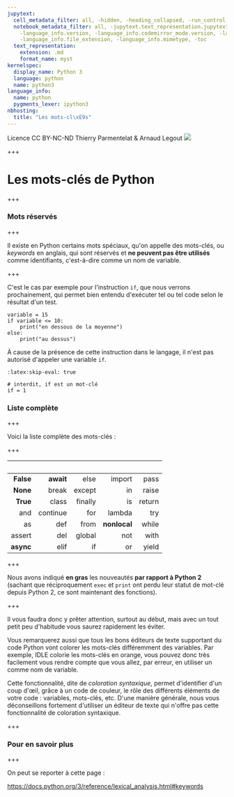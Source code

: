 ```yaml
---
jupytext:
  cell_metadata_filter: all, -hidden, -heading_collapsed, -run_control, -trusted
  notebook_metadata_filter: all, -jupytext.text_representation.jupytext_version, -jupytext.text_representation.format_version,
    -language_info.version, -language_info.codemirror_mode.version, -language_info.codemirror_mode,
    -language_info.file_extension, -language_info.mimetype, -toc
  text_representation:
    extension: .md
    format_name: myst
kernelspec:
  display_name: Python 3
  language: python
  name: python3
language_info:
  name: python
  pygments_lexer: ipython3
nbhosting:
  title: "Les mots-cl\xE9s"
---
```


<div class="licence">
<span>Licence CC BY-NC-ND</span>
<span>Thierry Parmentelat &amp; Arnaud Legout</span>
<span><img src="media/both-logos-small-alpha.png" /></span>
</div>

+++

# Les mots-clés de Python

+++

### Mots réservés

+++

Il existe en Python certains mots spéciaux, qu'on appelle des mots-clés, ou *keywords* en anglais, qui sont réservés et **ne peuvent pas être utilisés** comme identifiants, c'est-à-dire comme un nom de variable.

+++

C'est le cas par exemple pour l'instruction `if`, que nous verrons prochainement, qui permet bien entendu d'exécuter tel ou tel code selon le résultat d'un test.

```{code-cell} ipython3
variable = 15
if variable <= 10:
    print("en dessous de la moyenne")
else:
    print("au dessus")
```

À cause de la présence de cette instruction dans le langage, il n'est pas autorisé d'appeler une variable `if`.

```{code-cell} ipython3
:latex:skip-eval: true

# interdit, if est un mot-clé
if = 1
```

### Liste complète

+++

Voici la liste complète des mots-clés :

+++

| &nbsp;    |   &nbsp; | &nbsp;  | &nbsp;       | &nbsp; |
|----------:|---------:|--------:|-------------:|-------:|
| **False** | **await** | else    | import       | pass   |
| **None**  | break    | except  | in           | raise  |
| **True**  | class    | finally | is           | return |
| and       | continue | for     | lambda       | try    |
| as        | def      | from    | **nonlocal** | while  |
| assert    | del      | global  | not          | with   |
| **async** | elif     | if      | or           | yield  |

+++

Nous avons indiqué **en gras** les nouveautés **par rapport à Python 2**  (sachant que réciproquement `exec` et `print` ont perdu leur statut de mot-clé depuis Python 2, ce sont maintenant des fonctions).

+++

Il vous faudra donc y prêter attention, surtout au début, mais avec un tout petit peu d'habitude vous saurez rapidement les éviter.

Vous remarquerez aussi que tous les bons éditeurs de texte supportant du code Python vont colorer les mots-clés différemment des variables. Par exemple, IDLE colorie les mots-clés en orange, vous pouvez donc très facilement vous rendre compte que vous allez, par erreur, en utiliser un comme nom de variable.

Cette fonctionnalité, dite de *coloration syntaxique*, permet d'identifier d'un coup d'œil, grâce à un code de couleur, le rôle des différents éléments de votre code : variables, mots-clés, etc. D'une manière générale, nous vous déconseillons fortement d'utiliser un éditeur de texte qui n'offre pas cette fonctionnalité de coloration syntaxique.

+++

### Pour en savoir plus

+++

On peut se reporter à cette page :

<https://docs.python.org/3/reference/lexical_analysis.html#keywords>
